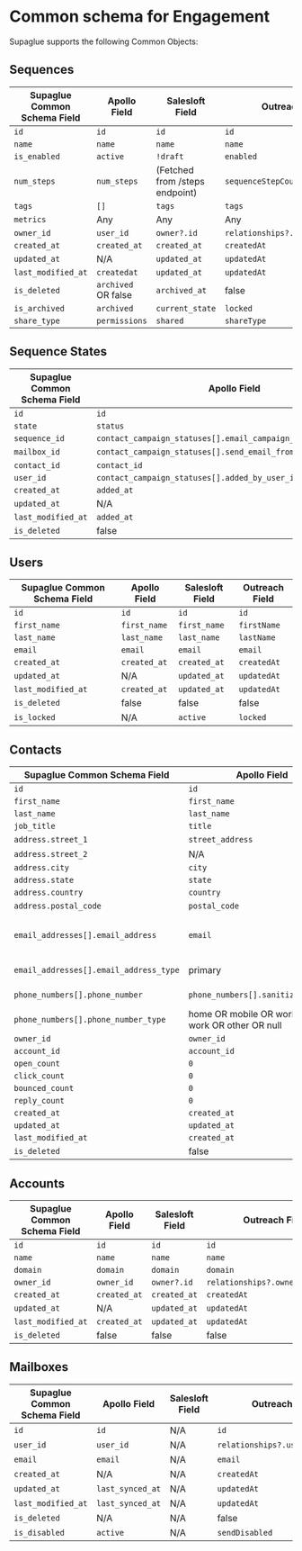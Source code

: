 # Common schema for Engagement

Supaglue supports the following Common Objects:

## Sequences

| Supaglue Common Schema Field | Apollo Field        | Salesloft Field                | Outreach Field                   |
| ---------------------------- | ------------------- | ------------------------------ | -------------------------------- |
| `id`                         | `id`                | `id`                           | `id`                             |
| `name`                       | `name`              | `name`                         | `name`                           |
| `is_enabled`                 | `active`            | `!draft`                       | `enabled`                        |
| `num_steps`                  | `num_steps`         | (Fetched from /steps endpoint) | `sequenceStepCount`              |
| `tags`                       | `[]`                | `tags`                         | `tags`                           |
| `metrics`                    | Any                 | Any                            | Any                              |
| `owner_id`                   | `user_id`           | `owner?.id`                    | `relationships?.owner?.data?.id` |
| `created_at`                 | `created_at`        | `created_at`                   | `createdAt`                      |
| `updated_at`                 | N/A                 | `updated_at`                   | `updatedAt`                      |
| `last_modified_at`           | `createdat`         | `updated_at`                   | `updatedAt`                      |
| `is_deleted`                 | `archived` OR false | `archived_at`                  | false                            |
| `is_archived`                | `archived`          | `current_state`                | `locked`                         |
| `share_type`                 | `permissions`       | `shared`                       | `shareType`                      |

## Sequence States

| Supaglue Common Schema Field | Apollo Field                                                   | Salesloft Field | Outreach Field                      |
| ---------------------------- | -------------------------------------------------------------- | --------------- | ----------------------------------- |
| `id`                         | `id`                                                           | `id`            | `id`                                |
| `state`                      | `status`                                                       | `current_state` | `state`                             |
| `sequence_id`                | `contact_campaign_statuses[].email_campaign_id`                | `cadence?.id`   | `relationships?.sequence?.data?.id` |
| `mailbox_id`                 | `contact_campaign_statuses[].send_email_from_email_account_id` | null            | `relationships?.mailbox?.data?.id`  |
| `contact_id`                 | `contact_id`                                                   | `person?.id`    | `relationships?.prospect?.data?.id` |
| `user_id`                    | `contact_campaign_statuses[].added_by_user_id`                 | `user?.id`      | `relationships?.creators?.data?.id` |
| `created_at`                 | `added_at`                                                     | `created_at`    | `createdAt`                         |
| `updated_at`                 | N/A                                                            | `updated_at`    | `updatedAt`                         |
| `last_modified_at`           | `added_at`                                                     | `updated_at`    | `updatedAt`                         |
| `is_deleted`                 | false                                                          | false           | false                               |

## Users

| Supaglue Common Schema Field | Apollo Field | Salesloft Field | Outreach Field |
| ---------------------------- | ------------ | --------------- | -------------- |
| `id`                         | `id`         | `id`            | `id`           |
| `first_name`                 | `first_name` | `first_name`    | `firstName`    |
| `last_name`                  | `last_name`  | `last_name`     | `lastName`     |
| `email`                      | `email`      | `email`         | `email`        |
| `created_at`                 | `created_at` | `created_at`    | `createdAt`    |
| `updated_at`                 | N/A          | `updated_at`    | `updatedAt`    |
| `last_modified_at`           | `created_at` | `updated_at`    | `updatedAt`    |
| `is_deleted`                 | false        | false           | false          |
| `is_locked`                  | N/A          | `active`        | `locked`       |

## Contacts

| Supaglue Common Schema Field           | Apollo Field                                       | Salesloft Field                                                          | Outreach Field                     |
| -------------------------------------- | -------------------------------------------------- | ------------------------------------------------------------------------ | ---------------------------------- |
| `id`                                   | `id`                                               | `id`                                                                     | `id`                               |
| `first_name`                           | `first_name`                                       | `first_name`                                                             | `firstName`                        |
| `last_name`                            | `last_name`                                        | `last_name`                                                              | `lastName`                         |
| `job_title`                            | `title`                                            | `title`                                                                  | `title`                            |
| `address.street_1`                     | `street_address`                                   | null                                                                     | `addressStreet`                    |
| `address.street_2`                     | N/A                                                | null                                                                     | `addressStreet2`                   |
| `address.city`                         | `city`                                             | `city`                                                                   | `addressCity`                      |
| `address.state`                        | `state`                                            | `state`                                                                  | `addressState`                     |
| `address.country`                      | `country`                                          | `country`                                                                | `addressCountry`                   |
| `address.postal_code`                  | `postal_code`                                      | null                                                                     | `addressZip`                       |
| `email_addresses[].email_address`      | `email`                                            | `email_address` OR `personal_email_address` OR `secondary_email_address` | `email`                            |
| `email_addresses[].email_address_type` | primary                                            | primary OR personal OR null                                              | work OR personal OR null           |
| `phone_numbers[].phone_number`         | `phone_numbers[].sanitizied_phone`                 | `phone` OR `home_phone` OR `mobile_phone`                                | `mobilePhones[].phone`             |
| `phone_numbers[].phone_number_type`    | home OR mobile OR work_hq OR work OR other OR null | primary OR home OR mobile                                                | mobile OR home OR work OR other    |
| `owner_id`                             | `owner_id`                                         | `owner?.id`                                                              | `relationships?.owner?.data?.id`   |
| `account_id`                           | `account_id`                                       | `account?.id`                                                            | `relationships?.account?.data?.id` |
| `open_count`                           | `0`                                                | `counts?.emails_viewed`                                                  | `openCount`                        |
| `click_count`                          | `0`                                                | `counts?.emails_clicked`                                                 | `clickCount`                       |
| `bounced_count`                        | `0`                                                | `counts?.emails_bounced`                                                 | `bouncedCount`                     |
| `reply_count`                          | `0`                                                | `counts?.emails_replied_to`                                              | `replyCount`                       |
| `created_at`                           | `created_at`                                       | `created_at`                                                             | `createdAt`                        |
| `updated_at`                           | `updated_at`                                       | `updated_at`                                                             | `updatedAt`                        |
| `last_modified_at`                     | `created_at`                                       | `updated_at`                                                             | `updatedAt`                        |
| `is_deleted`                           | false                                              | false                                                                    | false                              |

## Accounts

| Supaglue Common Schema Field | Apollo Field | Salesloft Field | Outreach Field                   |
| ---------------------------- | ------------ | --------------- | -------------------------------- |
| `id`                         | `id`         | `id`            | `id`                             |
| `name`                       | `name`       | `name`          | `name`                           |
| `domain`                     | `domain`     | `domain`        | `domain`                         |
| `owner_id`                   | `owner_id`   | `owner?.id`     | `relationships?.owner?.data?.id` |
| `created_at`                 | `created_at` | `created_at`    | `createdAt`                      |
| `updated_at`                 | N/A          | `updated_at`    | `updatedAt`                      |
| `last_modified_at`           | `created_at` | `updated_at`    | `updatedAt`                      |
| `is_deleted`                 | false        | false           | false                            |

## Mailboxes

| Supaglue Common Schema Field | Apollo Field     | Salesloft Field | Outreach Field                  |
| ---------------------------- | ---------------- | --------------- | ------------------------------- |
| `id`                         | `id`             | N/A             | `id`                            |
| `user_id`                    | `user_id`        | N/A             | `relationships?.user?.data?.id` |
| `email`                      | `email`          | N/A             | `email`                         |
| `created_at`                 | N/A              | N/A             | `createdAt`                     |
| `updated_at`                 | `last_synced_at` | N/A             | `updatedAt`                     |
| `last_modified_at`           | `last_synced_at` | N/A             | `updatedAt`                     |
| `is_deleted`                 | N/A              | N/A             | false                           |
| `is_disabled`                | `active`         | N/A             | `sendDisabled`                  |
